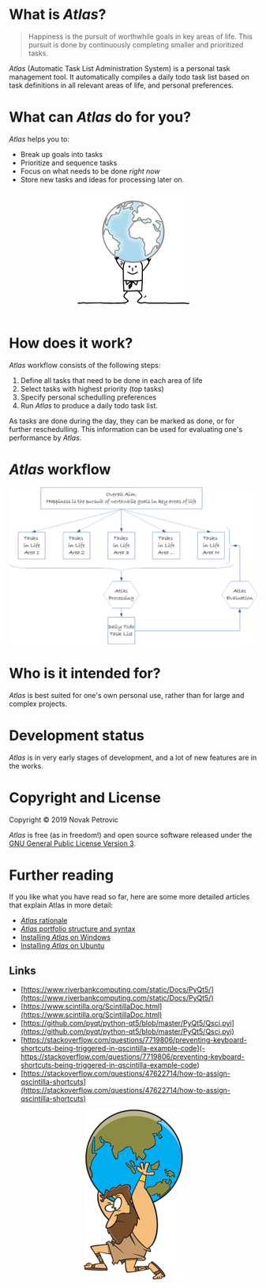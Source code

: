 # What is _Atlas_?

> Happiness is the pursuit of worthwhile goals in key areas of life.
> This pursuit is done by continuously completing smaller and prioritized tasks.

_Atlas_ (Automatic Task List Administration System) is a personal task management tool. It automatically compiles a daily todo task list based on task definitions in all relevant areas of life, and personal preferences.

# What can _Atlas_ do for you?

_Atlas_ helps you to:

* Break up goals into tasks
* Prioritize and sequence tasks
* Focus on what needs to be done _right now_
* Store new tasks and ideas for processing later on.

<p align="center">
<img src="docs/images/1375061_width_x_height_226x250.png">
</p>
 
# How does it work?

_Atlas_ workflow consists of the following steps:

1. Define all tasks that need to be done in each area of life
2. Select tasks with highest priority (top tasks) 
3. Specify personal schedulling preferences
4. Run _Atlas_ to produce a daily todo task list.

As tasks are done during the day, they can be marked as done, or for further reschedulling. This information can be used for evaluating one's performance by _Atlas_.

# _Atlas_ workflow

<p align="center">
<img src="docs/images/flowchart.png">
</p>

# Who is it intended for?

_Atlas_ is best suited for one's own personal use, rather than for large and complex projects.

# Development status

_Atlas_ is in very early stages of development, and a lot of new features are in the works.

# Copyright and License

Copyright © 2019 Novak Petrovic

_Atlas_ is free (as in freedom!) and open source software released under the [GNU General Public License Version 3](LICENSE.md).

# Further reading

If you like what you have read so far, here are some more detailed articles that explain Atlas in more detail:

* [_Atlas_ rationale](docs/atlas-rationale.md)
* [_Atlas_ portfolio structure and syntax](docs/atlas-portfolio-structure-and-syntax.md)
* [Installing _Atlas_ on Windows](docs/installing-atlas-on-windows.md)
* [Installing _Atlas_ on Ubuntu](docs/installing-atlas-on-ubuntu.md)

## Links

* [https://www.riverbankcomputing.com/static/Docs/PyQt5/](https://www.riverbankcomputing.com/static/Docs/PyQt5/)
* [https://www.scintilla.org/ScintillaDoc.html](https://www.scintilla.org/ScintillaDoc.html)
* [https://github.com/pyqt/python-qt5/blob/master/PyQt5/Qsci.pyi](https://github.com/pyqt/python-qt5/blob/master/PyQt5/Qsci.pyi)
* [https://stackoverflow.com/questions/7719806/preventing-keyboard-shortcuts-being-triggered-in-qscintilla-example-code](- https://stackoverflow.com/questions/7719806/preventing-keyboard-shortcuts-being-triggered-in-qscintilla-example-code)
* [https://stackoverflow.com/questions/47622714/how-to-assign-qscintilla-shortcuts](https://stackoverflow.com/questions/47622714/how-to-assign-qscintilla-shortcuts)

<p align="center">
<img src="docs/images/1381638_200x344.png">
</p>

